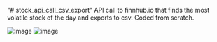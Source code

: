 "# stock_api_call_csv_export" 
API call to finnhub.io that finds the most volatile stock of the day and exports to csv. Coded from scratch.

![image](https://user-images.githubusercontent.com/98496684/206567251-3d04dd0a-dfaa-40ae-b416-317546e4c577.png)
![image](https://user-images.githubusercontent.com/98496684/206567204-636a2c50-ae6b-46b2-b3b0-efec280977bf.png)
